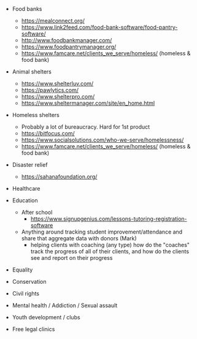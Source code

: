 - Food banks
  - https://mealconnect.org/
  - https://www.link2feed.com/food-bank-software/food-pantry-software/
  - http://www.foodbankmanager.com/
  - https://www.foodpantrymanager.org/
  - https://www.famcare.net/clients_we_serve/homeless/ (homeless & food bank)

- Animal shelters
  - https://www.shelterluv.com/
  - https://pawlytics.com/
  - https://www.shelterpro.com/
  - https://www.sheltermanager.com/site/en_home.html

- Homeless shelters
  - Probably a lot of bureaucracy. Hard for 1st product
  - https://bitfocus.com/
  - https://www.socialsolutions.com/who-we-serve/homelessness/
  - https://www.famcare.net/clients_we_serve/homeless/ (homeless & food bank)

- Disaster relief
  - https://sahanafoundation.org/

- Healthcare

- Education
  - After school
    - https://www.signupgenius.com/lessons-tutoring-registration-software
  - Anything around tracking student improvement/attendance and share that aggregate data with donors (Mark)
    - helping clients with coaching (any type) how do the "coaches" track the progress of all of their clients, and how do the clients see and report on their progress

- Equality

- Conservation

- Civil rights

- Mental health / Addiction / Sexual assault

- Youth development / clubs

- Free legal clinics